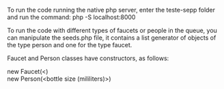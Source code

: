 To run the code running the native php server, enter the teste-sepp folder and run the command: php -S localhost:8000

To run the code with different types of faucets or people in the queue, you can manipulate the seeds.php file, it contains a list generator of objects of the type person and one for the type faucet.

Faucet and Person classes have constructors, as follows:

new Faucet(<<mililiters per second>)<br>
new Person(<bottle size (mililiters)>)
